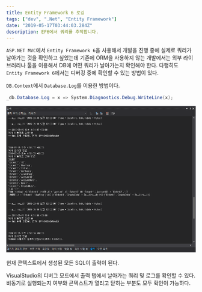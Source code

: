 ```yaml
---
title: Entity Framework 6 로깅
tags: ["dev", ".Net", "Entity Framework"]
date: "2019-05-17T03:44:03.284Z"
description: EF6에서 쿼리를 추적합니다.
---
```


`ASP.NET MVC`에서 `Entity Framework 6`을 사용해서 개발을 진행 중에 실제로 쿼리가 날아가는 것을 확인하고 싶었는데 기존에 ORM을 사용하지 않는 개발에서는 외부 라이브러리나 툴을 이용해서 DB에 어떤 쿼리가 날아가는지 확인해야 한다. 다행히도 `Entity Framework 6`에서는 디버깅 중에 확인할 수 있는 방법이 있다.

`DB.Context`에서 `Database.Log`를 이용한 방법이다.

```csharp
_db.Database.Log = x => System.Diagnostics.Debug.WriteLine(x);
```

![dbcontext-log](./dbcontext-log.png)

현재 콘텍스트에서 생성된 모든 SQL이 출력이 된다.

VisualStudio의 디버그 모드에서 출력 탭에서 날아가는 쿼리 및 로그를 확인할 수 있다. 비동기로 실행되는지 여부와 콘텍스트가 열리고 닫히는 부분도 모두 확인이 가능하다.

